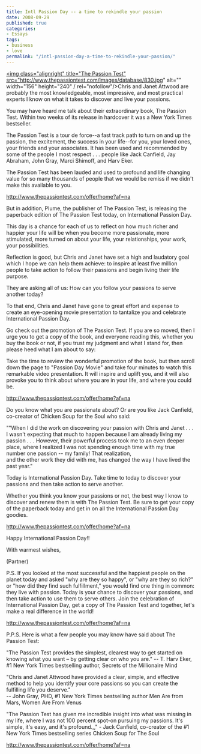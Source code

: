 ```yaml
---
title: Intl Passion Day -- a time to rekindle your passion
date: 2008-09-29
published: true
categories:
- Essays
tags:
- business
- love
permalink: "/intl-passion-day-a-time-to-rekindle-your-passion/"
---
```

<a href="http://www.thepassiontest.com/offer/home/?af=na" rel="nofollow"><img class="alignright" title="The Passion Test" src="http://www.thepassiontest.com/images/database/830.jpg" alt="" width="156" height="240" / rel="nofollow"/></a>Chris and Janet Attwood are probably the most knowledgeable, most impressive, and most practical experts I know on what it takes to discover and live your passions.

You may have heard me talk about their extraordinary book, The Passion Test. Within two weeks of its release in hardcover it was a New York Times bestseller.

The Passion Test is a tour de force--a fast track path to turn on and up the passion, the excitement, the success in your life--for you, your loved ones, your friends and  your associates. It has been used and recommended by some of the people I most respect . . . people like Jack Canfield, Jay Abraham, John Gray, Marci Shimoff, and Harv Eker.

The Passion Test has been lauded and used to profound and life changing value for so many thousands of people that we would be remiss if we didn't make this available to you.

<a rel="nofollow" href="http://www.thepassiontest.com/offer/home?af=na" target="_blank"><span style="color: #0066cc;">http://www.thepassiontest.com/offer/home?af=na</span></a>

But in addition, Plume, the publisher of The Passion Test, is releasing the paperback edition of The Passion Test today, on International Passion Day.

This day is a chance for each of us to reflect on how much richer and happier your life will be when you become more passionate, more stimulated, more turned on about your life, your relationships, your work, your possibilities.

Reflection is good, but Chris and Janet have set a high and laudatory goal which I hope we can help them achieve: to inspire at least five million people to take action to follow their passions and begin living their life purpose.

They are asking all of us: How can you follow your passions to serve another today?

To that end, Chris and Janet have gone to great effort and expense to create an eye-opening movie presentation to tantalize you and celebrate International Passion Day.

Go check out the promotion of The Passion Test. If you are so moved, then I urge you to get a copy of the book, and everyone reading this, whether you buy the book or not, if you trust my judgment and what I stand for, then please heed what I am about to say:

Take the time to review the wonderful promotion of the book, but then scroll down the page to "Passion Day Movie" and take four minutes to  watch this remarkable video presentation. It will inspire and uplift you, and it will also provoke you to think about where you are in your life, and where you could be.

<a rel="nofollow" href="http://www.thepassiontest.com/offer/home?af=na" target="_blank"><span style="color: #0066cc;">http://www.thepassiontest.com/offer/home?af=na</span></a>

Do you know what you are passionate about? Or are you like Jack Canfield, co-creator of Chicken Soup for the Soul who said:

""When I did the work on discovering your passion with Chris and Janet . . . I wasn't expecting that much to happen because I am already living my passion . . . However, their powerful process took me to an even deeper place, where I realized I was not spending enough time with my true number one passion -- my family! That realization,<br />
and the other work they did with me, has changed the way I have lived the past year."

Today is  International Passion Day. Take time to today to discover your passions and then take action to serve another.

Whether you think you know your passions or not, the best way I know to discover and renew them is with The Passion Test. Be sure to get your copy of the paperback today and get in on all the International Passion Day goodies.

<a rel="nofollow" href="http://www.thepassiontest.com/offer/home?af=na" target="_blank"><span style="color: #0066cc;">http://www.thepassiontest.com/offer/home?af=na</span></a>

Happy International Passion Day!!

With warmest wishes,

(Partner)

P.S. If you looked at the most successful and the happiest people on the planet today and asked "why are they so happy", or "why are they so rich?" or "how did they find such fulfillment," you would find one thing in common: they live with passion. Today is your chance to discover your passions, and then take action to use  them to serve others. Join the celebration of International Passion Day, get a copy of The Passion Test and together, let's make a real difference in the world!

<a rel="nofollow" href="http://www.thepassiontest.com/offer/home?af=na" target="_blank"><span style="color: #0066cc;">http://www.thepassiontest.com/offer/home?af=na</span></a>

P.P.S. Here is what a few people you may know have said about The Passion Test:

"The Passion Test provides the simplest, clearest way to get started on knowing what you want – by getting clear on who you are." -- T. Harv Eker, #1 New York Times bestselling author, Secrets of the Millionaire Mind

"Chris and Janet Attwood have provided a clear, simple, and effective method to help you identify your core passions so you can create the fulfilling life you deserve."<br />
-- John Gray, PHD, #1 New York Times bestselling author Men Are from Mars, Women Are From  Venus

"The Passion Test has given me incredible insight into what was missing in my life, where I was not 100 percent spot-on pursuing my passions. It's simple, it's easy, and it's profound.,," - Jack Canfield, co-creator of the #1 New York Times bestselling series Chicken Soup for The Soul

<a rel="nofollow" href="http://www.thepassiontest.com/offer/home?af=na" target="_blank"><span style="color: #0066cc;">http://www.thepassiontest.com/offer/home?af=na</span></a></p>
